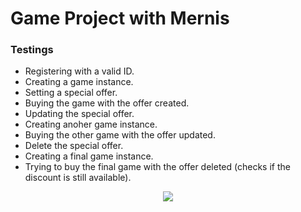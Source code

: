 # Game Project with Mernis

### Testings
- Registering with a valid ID.
- Creating a game instance.
- Setting a special offer.
- Buying the game with the offer created.
- Updating the special offer.
- Creating anoher game instance.
- Buying the other game with the offer updated.
- Delete the special offer.
- Creating a final game instance.
- Trying to buy the final game with the offer deleted (checks if the discount is still available).

<p align="center">
<img src="https://i.imgur.com/BMwMIca.png" >
</p>